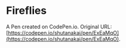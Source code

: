 # Fireflies

A Pen created on CodePen.io. Original URL: [https://codepen.io/shutanakai/pen/ExEaMqO](https://codepen.io/shutanakai/pen/ExEaMqO).

